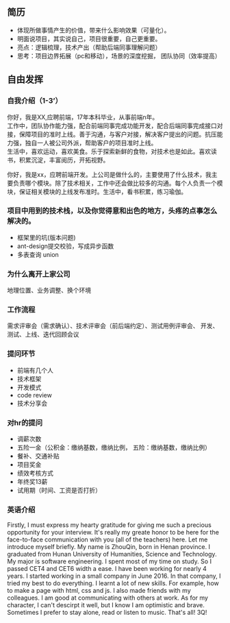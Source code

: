 ## 简历
- 体现所做事情产生的价值，带来什么影响效果（可量化）。  
- 明面说项目，其实说自己，项目很重要，自己更重要。  
- 亮点：逻辑梳理，技术产出（帮助后端同事理解问题）
- 思考：项目边界拓展（pc和移动），场景的深度挖掘， 团队协同（效率提高）



## 自由发挥
### 自我介绍（1-3’）
你好，我是XX,应聘前端，17年本科毕业，从事前端n年。   
工作中，团队协作能力强，配合前端同事完成功能开发，配合后端同事完成接口对接，保障项目的准时上线。善于沟通，与客户对接，解决客户提出的问题。抗压能力强，独自一人被公司外派，帮助客户的项目准时上线。  
生活中，喜欢运动，喜欢美食。乐于探索新鲜的食物，对技术也是如此。喜欢读书，积累沉淀，丰富阅历，开拓视野。  

你好，我是xx，应聘前端开发。上公司是做什么的，主要使用了什么技术，我主要负责哪个模块。除了技术相关，工作中还会做比较多的沟通。每个人负责一个模块，保证相关模块的上线发布准时。生活中，看书积累，练习瑜伽。
### 项目中用到的技术栈，以及你觉得意和出色的地方，头疼的点事怎么解决的。 
- 框架里的坑(版本问题)
- ant-design提交校验，写成异步函数
- 多表查询 union
### 为什么离开上家公司
地理位置、业务调整、换个环境
### 工作流程
需求评审会（需求确认）、技术评审会（前后端约定）、测试用例评审会、 开发、测试、上线、迭代回顾会议 
### 提问环节
- 前端有几个人
- 技术框架
- 开发模式
- code review
- 技术分享会
### 对hr的提问
- 调薪次数
- 五险一金（公积金：缴纳基数，缴纳比例， 五险：缴纳基数，缴纳比例）
- 餐补、交通补贴
- 项目奖金
- 绩效考核方式
- 年终奖13薪
- 试用期（时间、工资是否打折）

### 英语介绍
Firstly, I must express my hearty gratitude for giving me such a precious opportunity for your interview. It's really my greate honor to be here for the face-to-face communication with you (all of the teachers) here. Let me introduce myself briefly. My name is ZhouQin, born in Henan province. I graduated from Hunan University of Humanities, Science and Technology. My major is software engineering. I spent most of my time on study. So I passed CET4 and CET6 width a ease. I have been working for nearly 4 years. I started working in a small company in June 2016. In that company, I tried my best to do everything. I learnt a lot of new skills. For example, how to make a page with html, css and js. I also made friends with my colleagues. I am good at communicating with others at work. As for my character, I can't descirpt it well, but I know I am optimistic and brave. Sometimes I prefer to stay alone, read or listen to music. That's all! 3Q!
